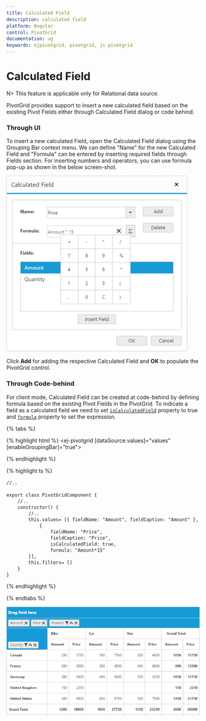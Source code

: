 ```yaml
---
title: Calculated Field
description: calculated field
platform: Angular
control: PivotGrid
documentation: ug
keywords: ejpivotgrid, pivotgrid, js pivotgrid
---
```


# Calculated Field

N> This feature is applicable only for Relational data source.

PivotGrid provides support to insert a new calculated field based on the existing Pivot Fields either through Calculated Field dialog or code behind.

### Through UI
To insert a new calculated Field, open the Calculated Field dialog using the Grouping Bar context menu. We can define "Name" for the new Calculated Field and "Formula" can be entered by inserting required fields through Fields section. For inserting numbers and operators, you can use formula pop-up as shown in the below screen-shot.

![](Calculated-Field_images/Calculated-Field-Popup.png)

Click **Add** for adding the respective Calculated Field and **OK** to populate the PivotGrid control.

### Through Code-behind

For client mode, Calculated Field can be created at code-behind by defining formula based on the existing Pivot Fields in the PivotGrid. To indicate a field as a calculated field we need to set [`isCalculatedField`](/api/angular/ejpivotgrid#members:isCalculatedField) property to true and [`formula`](/api/angular/ejpivotgrid#members:formula) property to set the expression.

{% tabs %}

{% highlight html %}
<ej-pivotgrid [dataSource.values]="values" [enableGroupingBar]="true">
</ej-pivotgrid>

{% endhighlight %}

{% highlight ts %}

    //..

    export class PivotGridComponent {
        //..
        constructor() {
            //..
            this.values= [{ fieldName: "Amount", fieldCaption: "Amount" }, 
                {
                    fieldName: "Price",
                    fieldCaption: "Price",
                    isCalculatedField: true,
                    formula: "Amount*15"
            }],
            this.filters= []
        }
    }

{% endhighlight %}

{% endtabs %}

![](Calculated-Field_images/Calculated-Field1.png)